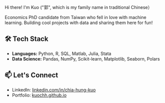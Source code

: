 
Hi there! I'm Kuo ("郭", which is my family name in traditional Chinese）

Economics PhD candidate from Taiwan who fell in love with machine learning. Building cool projects with data and sharing them here for fun!

## 🛠️ Tech Stack
- **Languages:** Python, R, SQL, Matlab, Julia, Stata
- **Data Science:** Pandas, NumPy, Scikit-learn, Matplotlib, Seaborn, Polars


## 📫 Let's Connect
- LinkedIn: [linkedin.com/in/chia-hung-kuo](https://linkedin.com/in/chia-hung-kuo/)
- Portfolio: [kuochh.github.io](https://kuochh.github.io)
